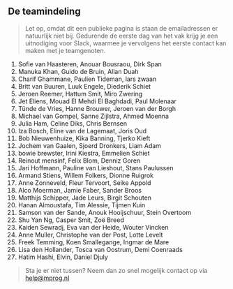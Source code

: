 ## De teamindeling

> Let op, omdat dit een publieke pagina is staan de emailadressen er natuurlijk niet bij. Gedurende de eerste dag van het vak krijg je een uitnodiging voor Slack, waarmee je vervolgens het eerste contact kan maken met je teamgenoten.

1.	Sofie van Haasteren,
	Anouar Bousraou,
	Dirk Span
2.	Manuka Khan,
	Guido de Bruin,
	Allan Duah
3.	Charif Ghammane,
	Paulien Tideman,
	lars zwaan
4.	Britt van Buuren,
	Luuk Engele,
	Diederik Schiet
5.	Jeroen Reemer,
	Hattum Smit,
	Miro Zwering
6.	Jet Eliens,
	Mouad El Mehdi El Baghdadi,
	Paul Molenaar
7.	Tünde de Vries,
	Hanne Brouwer,
	Jeroen van der Borgh
8.	Michael van Gompel,
	Sanne Zijlstra,
	Ahmed Moenna
9.	Julia Ham,
	Celine Diks,
	Chris Bernsen
10.	Iza Bosch,
	Eline van de Lagemaat,
	Joris Oud
11.	Bob Nieuwenhuize,
	Kika Banning,
	Tjerko Kieft
12.	Jochem van Gaalen,
	Sjoerd Dronkers,
	Liam Adam
13.	bowie brewster,
	Irini Kiestra,
	Emmelien Schiet
14.	Reinout mensinf,
	Felix Blom,
	Denniz Goren
15.	Jari Hoffmann,
	Pauline van Lieshout,
	Stans Paulussen
16.	Armand Stiens,
	Willem Folkers,
	Dionne Ruigrok
17.	Anne Zonneveld,
	Fleur Tervoort,
	Seike Appold
18.	Alco Moerman,
	Jamie Faber,
	Sander Broos
19.	Matthijs Schipper,
	Jade Leurs,
	Birgit Schouten
20.	Hanan Almoustafa,
	Tim Alessie,
	Tijmen Kuin
21.	Samson van der Sande,
	Anouk Hooijschuur,
	Stein Overtoom
22.	Shu Yan Ng,
	Casper Smit,
	Zoë Breed
23.	Kaiden Sewradj,
	Eva van der Heide,
	Wouter Vincken
24.	Anne Muller,
	Christophe van der Post,
	Lotte Levelt
25.	Freek Temming,
	Koen Smallegange,
	Ingmar de Mare
26.	Lisa den Hollander,
	Tosca van Oostrum,
	Demi Coenraads
27.	Hatim Hashi,
	Elvin,
	Daniel Djuly

> Sta je er niet tussen? Neem dan zo snel mogelijk contact op via help@mprog.nl